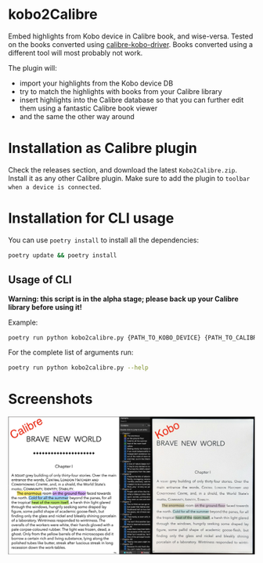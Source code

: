# kobo2Calibre

Embed highlights from Kobo device in Calibre book, and wise-versa. Tested on the books converted using [calibre-kobo-driver](https://github.com/jgoguen/calibre-kobo-driver). Books converted using a different tool will most probably not work.

The plugin will:

- import your highlights from the Kobo device DB
- try to match the highlights with books from your Calibre library
- insert highlights into the Calibre database so that you can further edit them using a fantastic Calibre book viewer
- and the same the other way around

# Installation as Calibre plugin

Check the releases section, and download the latest `Kobo2Calibre.zip`. Install it as any other Calibre plugin. Make sure to add the plugin to `toolbar when a device is connected`.

# Installation for CLI usage

You can use `poetry install` to install all the dependencies:

```bash
poetry update && poetry install
```

## Usage of CLI

**Warning: this script is in the alpha stage; please back up your Calibre library before using it!**

Example:

```bash
poetry run python kobo2calibre.py {PATH_TO_KOBO_DEVICE} {PATH_TO_CALIBRE_LIBRARY}
```

For the complete list of arguments run:

```bash
poetry run python kobo2calibre.py --help
```

# Screenshots

![Screenshot](/screenshots/image.jpg "Screenshot")
